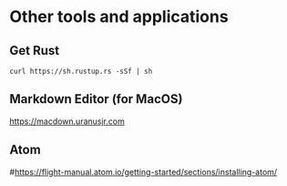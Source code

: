 # Other tools and applications


## Get Rust
```
curl https://sh.rustup.rs -sSf | sh
```


## Markdown Editor (for MacOS)
https://macdown.uranusjr.com

## Atom
#https://flight-manual.atom.io/getting-started/sections/installing-atom/
